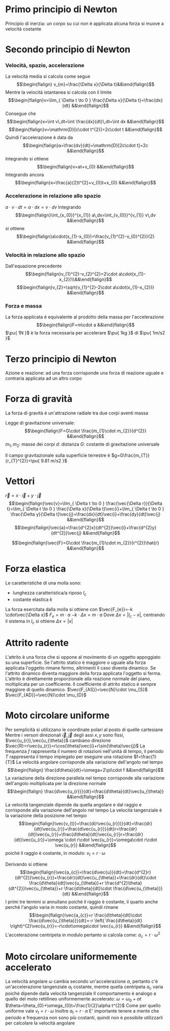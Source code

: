 # Primo principio di Newton
Principio di inerzia: un corpo su cui non è applicata alcuna forza si muove a velocità costante

# Secondo principio di Newton
### Velocità, spazio, accelerazione
La velocità media si calcola come segue
$$\begin{flalign} v_{m}=\frac{\Delta x}{\Delta t}&&\end{flalign}$$
Mentre la velocità istantanea si calcola con il limite
$$\begin{flalign}v=\lim_{ \Delta t \to 0 } \frac{\Delta x}{\Delta t}=\frac{dx}{dt} &&\end{flalign}$$
Consegue che
$$\begin{flalign}x=\int v\,dt=\int \frac{dx}{dt}\,dt=\int dx &&\end{flalign}$$
$$\begin{flalign}v=\mathrm{D}[c\cdot t^{2}]=2c\cdot t &&\end{flalign}$$
Quindi l'accelerazione è data da
$$\begin{flalign}a=\frac{dv}{dt}=\mathrm{D}[2c\cdot t]=2c &&\end{flalign}$$
Integrando si ottiene
$$\begin{flalign}v=at+v_{0} &&\end{flalign}$$
Integrando ancora
$$\begin{flalign}x=\frac{a}{2}t^{2}+v_{0}t+x_{0} &&\end{flalign}$$
### Accelerazione in relazione allo spazio
$a\cdot v\cdot dt=a\cdot dx=v\cdot dv$
Integrando
$$\begin{flalign}\int_{x_{0}}^{x_{1}} a\,dx=\int_{v_{0}}^{v_{1}} v\,dv &&\end{flalign}$$
si ottiene
$$\begin{flalign}a\cdot(x_{1}-x_{0})=\frac{v_{1}^{2}-v_{0}^{2}}{2} &&\end{flalign}$$
<div class="page-break" style="page-break-before: always;"></div>

### Velocità in relazione allo spazio
Dall'equazione precedente
$$\begin{flalign}v_{1}^{2}-v_{2}^{2}=2\cdot a\cdot(x_{1}-x_{2})\\&&\end{flalign}$$
$$\begin{flalign}v_{2}=\sqrt{v_{1}^{2}-2\cdot a\cdot(x_{1}-x_{2})} &&\end{flalign}$$

### Forza e massa
La forza applicata è equivalente al prodotto della massa per l'accelerazione
$$\begin{flalign}F=m\cdot a &&\end{flalign}$$
$\pu{ 1N }$ è la forza necessaria per accelerare $\pu{ 1kg }$ di $\pu{ 1m/s2 }$

# Terzo principio di Newton
Azione e reazione: ad una forza corrisponde una forza di reazione uguale e contraria applicata ad un altro corpo

# Forza di gravità
La forza di gravità è un'attrazione radiale tra due corpi aventi massa

Legge di gravitazione universale: $$\begin{flalign}F=G\cdot \frac{m_{1}\cdot m_{2}}{d^{2}} &&\end{flalign}$$
$m_{1},m_{2}$: masse dei corpi
$d$: distanza
$G$: costante di gravitazione universale

Il campo gravitazionale sulla superficie terrestre è $g=G\frac{m_{T}}{r_{T}^{2}}=\pu{ 9.81 m/s2 }$

# Vettori
$\vec{r}=x\cdot \vec{i}+y\cdot \vec{j}$
$$\begin{flalign}\vec{v}=\lim_{ \Delta t \to 0 } \frac{\vec{\Delta r}}{\Delta t}=\lim_{ \Delta t \to 0 } \frac{\Delta x}{\Delta t}\vec{i}+\lim_{ \Delta t \to 0 } \frac{\Delta y}{\Delta t}\vec{j}=\frac{dx}{dt}\vec{i}+\frac{dy}{dt}\vec{j} &&\end{flalign}$$
$$\begin{flalign}\vec{a}=\frac{d^{2}x}{dt^{2}}\vec{i}+\frac{d^{2}y}{dt^{2}}\vec{j} &&\end{flalign}$$

$$\begin{flalign}\vec{F}=G\cdot \frac{m_{1}\cdot m_{2}}{r^{2}}\hat{r} &&\end{flalign}$$
<div class="page-break" style="page-break-before: always;"></div>

# Forza elastica
Le caratteristiche di una molla sono:
- lunghezza caratteristica/a riposo $l_{c}$
- costante elastica $k$

La forza esercitata dalla molla si ottiene con
$\vec{F_{e}}=-k \cdot\vec{\Delta x}$
$F_{e}=m\cdot a$
$-k\cdot\Delta x=m\cdot a$
Dove $\Delta x=|l_{c}-x|$, centrando il sistema in $l_{c}$ si ottiene $\Delta x=|x|$

# Attrito radente
L'attrito è una forza che si oppone al movimento di un oggetto appoggiato su una superficie. Se l'attrito statico è maggiore o uguale alla forza applicata l'oggetto rimane fermo, altrimenti il caso diventa dinamico. Se l'attrito dinamico diventa maggiore della forza applicata l'oggetto si ferma.
L'attrito è direttamente proporzionale alla reazione normale del piano, moltiplicata per un coefficiente. Il coefficiente di attrito statico è sempre maggiore di quello dinamico.
$\vec{F_{AS}}=\vec{N}\cdot \mu_{S}$
$\vec{F_{AD}}=\vec{N}\cdot \mu_{D}$

# Moto circolare uniforme
Per semplicità si utilizzano le coordinate polari al posto di quelle cartesiane
Mentre i versori direzionali $\vec{i},\vec{j}$ degli assi $x,y$ sono fissi, $\vec{u_{r}},\vec{u_{\theta}}$ cambiano direzione
$\vec{R}=r\vec{u_{r}}=r\cos(\theta)\vec{i}+r\sin(\theta)\vec{j}$
La frequenza $f$ rappresenta il numero di rotazioni nell'unità di tempo, il periodo $T$ rappresenta il tempo impiegato per eseguire una rotazione
$f=\frac{1}{T}$
La velocità angolare corrisponde alla variazione dell'angolo nel tempo
$$\begin{flalign} \frac{d\theta}{dt}=\omega=2\pi\cdot f &&\end{flalign}$$
La variazione della direzione parallela nel tempo corrisponde alla variazione dell'angolo moltiplicata per la direzione normale
$$\begin{flalign} \frac{d\vec{u_{r}}}{dt}=\frac{d\theta}{dt}\vec{u_{\theta}} &&\end{flalign}$$
La velocità tangenziale dipende da quella angolare e dal raggio e corrisponde alla variazione dell'angolo nel tempo
La velocità tangenziale è la variazione della posizione nel tempo
$$\begin{flalign}\vec{v_{t}}=\frac{d(r\vec{u_{r}})}{dt}=\frac{dr}{dt}\vec{u_{r}}+\frac{d\vec{u_{r}}}{dt}r=\frac{dr}{dt}\vec{u_{r}}+\frac{d\theta}{dt}\vec{u_{r}}r=\frac{dr}{dt}\vec{u_{r}}+\omega \cdot r\cdot \vec{u_{r}}=\omega\cdot r\cdot \vec{u_{r}} &&\end{flalign}$$
poiché il raggio è costante, in modulo: $v_{t}=r\cdot\omega$
<div class="page-break" style="page-break-before: always;"></div>

Derivando si ottiene
$$\begin{flalign}\vec{a_{c}}=\frac{d\vec{u}}{dt}=\frac{d^{2}r}{dt^{2}}\vec{u_{r}}+\frac{dr}{dt}\vec{u_{\theta}}+\frac{dr}{dt}\cdot \frac{d\theta}{dt}\vec{u_{\theta}}+r \frac{d^{2}\theta}{dt^{2}}\vec{u_{\theta}}+r \frac{d\theta}{dt}\cdot \frac{d\vec{u_{\theta}}}{dt} &&\end{flalign}$$
I primi tre termini si annullano poiché il raggio è costante, il quarto anche perché l'angolo varia in modo costante, quindi rimane
$$\begin{flalign}\vec{a_{c}}=r \frac{d\theta}{dt}\cdot \frac{d\vec{u_{\theta}}}{dt}=-r \left( \frac{d\theta}{dt} \right)^{2}\vec{u_{r}}=-r\cdot\omega\cdot \vec{u_{r}} &&\end{flalign}$$
L'accelerazione centripeta in modulo pertanto si calcola come: $a_{c}=r\cdot\omega^{2}$

# Moto circolare uniformemente accelerato
La velocità angolare $\omega$ cambia secondo un'accelerazione $\alpha$, pertanto c'è un'accelerazione tangenziale $a_{t}$ costante, mentre quella centripeta $a_{c}$ varia poiché dipende dalla velocità tangenziale
Il comportamento è analogo a quello del moto rettilineo uniformemente accelerato:
$\omega=\omega_{0}+\alpha t$
$\theta=\theta_{0}+\omega_{0}t+\frac{1}{2}\alpha t^{2}$
Come per quello uniforme vale $v_{t}=r\cdot\omega$
Inoltre $a_{t}=r\cdot\alpha$
E' importante tenere a mente che periodo e frequenza non sono più costanti, quindi non è possibile utilizzarli per calcolare la velocità angolare
